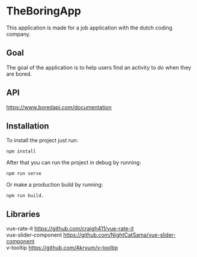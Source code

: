 # TheBoringApp
This application is made for a job application with the dutch coding company.

## Goal
The goal of the application is to help users find an activity to do when they are bored.

## API
https://www.boredapi.com/documentation 

## Installation
To install the project just run:

    npm install

After that you can run the project in debug by running: 

    npm run serve 

Or make a production build by running: 

    npm run build.


## Libraries
vue-rate-it https://github.com/craigh411/vue-rate-it \
vue-slider-component https://github.com/NightCatSama/vue-slider-component \
v-tooltip https://github.com/Akryum/v-tooltip
